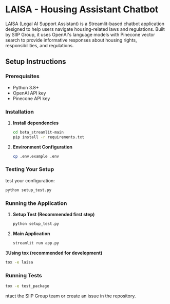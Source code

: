 # LAISA - Housing Assistant Chatbot

LAISA (Legal AI Support Assistant) is a Streamlit-based chatbot application designed to help users navigate housing-related laws and regulations. Built by SIIP Group, it uses OpenAI's language models with Pinecone vector search to provide informative responses about housing rights, responsibilities, and regulations.

## Setup Instructions

### Prerequisites

- Python 3.8+
- OpenAI API key
- Pinecone API key

### Installation

1. **Install dependencies**
   ```bash
   cd beta_streamlit-main
   pip install -r requirements.txt
   ```

2. **Environment Configuration**
   ```bash
   cp .env.example .env
   ```

### Testing Your Setup

test your configuration:

```bash
python setup_test.py
```

### Running the Application

1. **Setup Test (Recommended first step)**
   ```bash
   python setup_test.py
   ```

2. **Main Application**
   ```bash
   streamlit run app.py
   ```


3**Using tox (recommended for development)**
   ```bash
   tox -e laisa
   ```



### Running Tests

```bash
tox -e test_package
```
ntact the SIIP Group team or create an issue in the repository.